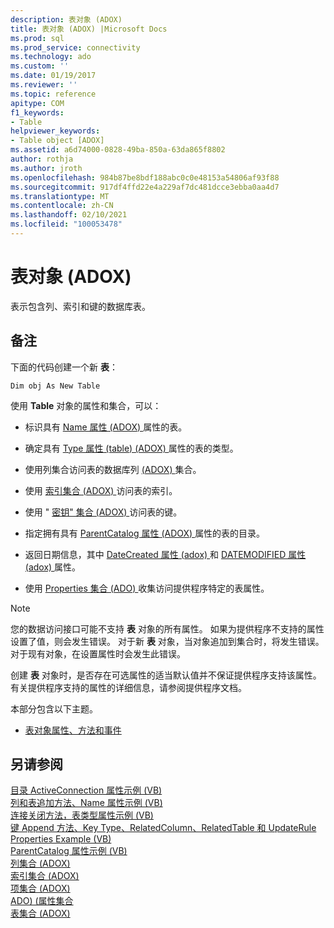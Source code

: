 ```yaml
---
description: 表对象 (ADOX)
title: 表对象 (ADOX) |Microsoft Docs
ms.prod: sql
ms.prod_service: connectivity
ms.technology: ado
ms.custom: ''
ms.date: 01/19/2017
ms.reviewer: ''
ms.topic: reference
apitype: COM
f1_keywords:
- Table
helpviewer_keywords:
- Table object [ADOX]
ms.assetid: a6d74000-0828-49ba-850a-63da865f8802
author: rothja
ms.author: jroth
ms.openlocfilehash: 984b87be8bdf188abc0c0e48153a54806af93f88
ms.sourcegitcommit: 917df4ffd22e4a229af7dc481dcce3ebba0aa4d7
ms.translationtype: MT
ms.contentlocale: zh-CN
ms.lasthandoff: 02/10/2021
ms.locfileid: "100053478"
---
```

# <a name="table-object-adox"></a>表对象 (ADOX)
表示包含列、索引和键的数据库表。  
  
## <a name="remarks"></a>备注  
 下面的代码创建一个新 **表**：  
  
```  
Dim obj As New Table  
```  
  
 使用 **Table** 对象的属性和集合，可以：  
  
-   标识具有 [Name 属性 (ADOX) ](./name-property-adox.md) 属性的表。  
  
-   确定具有 [Type 属性 (table)  (ADOX) ](./type-property-table-adox.md) 属性的表的类型。  
  
-   使用列集合访问表的数据库列 [ (ADOX) ](./columns-collection-adox.md) 集合。  
  
-   使用 [索引集合 (ADOX) ](./indexes-collection-adox.md)访问表的索引。  
  
-   使用 " [密钥" 集合 (ADOX) ](./keys-collection-adox.md)访问表的键。  
  
-   指定拥有具有 [ParentCatalog 属性 (ADOX) ](./parentcatalog-property-adox.md) 属性的表的目录。  
  
-   返回日期信息，其中 [DateCreated 属性 (adox) ](./datecreated-property-adox.md) 和 [DATEMODIFIED 属性 (adox) ](./datemodified-property-adox.md) 属性。  
  
-   使用 [Properties 集合 (ADO) ](../ado-api/properties-collection-ado.md) 收集访问提供程序特定的表属性。  
  
> [!NOTE]
>  您的数据访问接口可能不支持 **表** 对象的所有属性。 如果为提供程序不支持的属性设置了值，则会发生错误。 对于新 **表** 对象，当对象追加到集合时，将发生错误。 对于现有对象，在设置属性时会发生此错误。  
>   
>  创建 **表** 对象时，是否存在可选属性的适当默认值并不保证提供程序支持该属性。 有关提供程序支持的属性的详细信息，请参阅提供程序文档。  
  
 本部分包含以下主题。  
  
-   [表对象属性、方法和事件](./table-object-properties-methods-and-events.md)  
  
## <a name="see-also"></a>另请参阅  
 [目录 ActiveConnection 属性示例 (VB) ](./catalog-activeconnection-property-example-vb.md)   
 [列和表追加方法、Name 属性示例 (VB) ](./columns-and-tables-append-methods-name-property-example-vb.md)   
 [连接关闭方法，表类型属性示例 (VB) ](./connection-close-method-table-type-property-example-vb.md)   
 [键 Append 方法、Key Type、RelatedColumn、RelatedTable 和 UpdateRule Properties Example (VB) ](./keys-append-method-key-type-relatedcolumn-relatedtable-example-vb.md)   
 [ParentCatalog 属性示例 (VB) ](./parentcatalog-property-example-vb.md)   
 [列集合 (ADOX) ](./columns-collection-adox.md)   
 [索引集合 (ADOX) ](./indexes-collection-adox.md)   
 [项集合 (ADOX) ](./keys-collection-adox.md)   
 [ADO)  (属性集合 ](../ado-api/properties-collection-ado.md)   
 [表集合 (ADOX)](./tables-collection-adox.md)